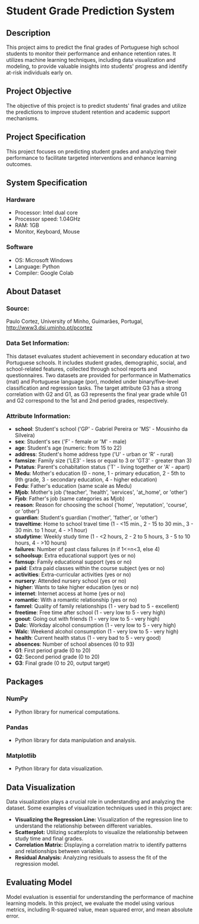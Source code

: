 # Student Grade Prediction System

## Description

This project aims to predict the final grades of Portuguese high school students to monitor their performance and enhance retention rates. It utilizes machine learning techniques, including data visualization and modeling, to provide valuable insights into students' progress and identify at-risk individuals early on.

## Project Objective

The objective of this project is to predict students' final grades and utilize the predictions to improve student retention and academic support mechanisms.

## Project Specification

This project focuses on predicting student grades and analyzing their performance to facilitate targeted interventions and enhance learning outcomes.

## System Specification

### Hardware
- Processor: Intel dual core
- Processor speed: 1.04GHz
- RAM: 1GB
- Monitor, Keyboard, Mouse

### Software
- OS: Microsoft Windows
- Language: Python
- Compiler: Google Colab

## About Dataset

### Source:
Paulo Cortez, University of Minho, Guimarães, Portugal, http://www3.dsi.uminho.pt/pcortez

### Data Set Information:
This dataset evaluates student achievement in secondary education at two Portuguese schools. It includes student grades, demographic, social, and school-related features, collected through school reports and questionnaires. Two datasets are provided for performance in Mathematics (mat) and Portuguese language (por), modeled under binary/five-level classification and regression tasks. The target attribute G3 has a strong correlation with G2 and G1, as G3 represents the final year grade while G1 and G2 correspond to the 1st and 2nd period grades, respectively.

### Attribute Information:
- **school**: Student's school ('GP' - Gabriel Pereira or 'MS' - Mousinho da Silveira)
- **sex**: Student's sex ('F' - female or 'M' - male)
- **age**: Student's age (numeric: from 15 to 22)
- **address**: Student's home address type ('U' - urban or 'R' - rural)
- **famsize**: Family size ('LE3' - less or equal to 3 or 'GT3' - greater than 3)
- **Pstatus**: Parent's cohabitation status ('T' - living together or 'A' - apart)
- **Medu**: Mother's education (0 - none, 1 - primary education, 2 - 5th to 9th grade, 3 - secondary education, 4 - higher education)
- **Fedu**: Father's education (same scale as Medu)
- **Mjob**: Mother's job ('teacher', 'health', 'services', 'at_home', or 'other')
- **Fjob**: Father's job (same categories as Mjob)
- **reason**: Reason for choosing the school ('home', 'reputation', 'course', or 'other')
- **guardian**: Student's guardian ('mother', 'father', or 'other')
- **traveltime**: Home to school travel time (1 - <15 min., 2 - 15 to 30 min., 3 - 30 min. to 1 hour, 4 - >1 hour)
- **studytime**: Weekly study time (1 - <2 hours, 2 - 2 to 5 hours, 3 - 5 to 10 hours, 4 - >10 hours)
- **failures**: Number of past class failures (n if 1<=n<3, else 4)
- **schoolsup**: Extra educational support (yes or no)
- **famsup**: Family educational support (yes or no)
- **paid**: Extra paid classes within the course subject (yes or no)
- **activities**: Extra-curricular activities (yes or no)
- **nursery**: Attended nursery school (yes or no)
- **higher**: Wants to take higher education (yes or no)
- **internet**: Internet access at home (yes or no)
- **romantic**: With a romantic relationship (yes or no)
- **famrel**: Quality of family relationships (1 - very bad to 5 - excellent)
- **freetime**: Free time after school (1 - very low to 5 - very high)
- **goout**: Going out with friends (1 - very low to 5 - very high)
- **Dalc**: Workday alcohol consumption (1 - very low to 5 - very high)
- **Walc**: Weekend alcohol consumption (1 - very low to 5 - very high)
- **health**: Current health status (1 - very bad to 5 - very good)
- **absences**: Number of school absences (0 to 93)
- **G1**: First period grade (0 to 20)
- **G2**: Second period grade (0 to 20)
- **G3**: Final grade (0 to 20, output target)



## Packages

### NumPy
- Python library for numerical computations.

### Pandas
- Python library for data manipulation and analysis.

### Matplotlib
- Python library for data visualization.

## Data Visualization

Data visualization plays a crucial role in understanding and analyzing the dataset. Some examples of visualization techniques used in this project are:

- **Visualizing the Regression Line:** Visualization of the regression line to understand the relationship between different variables.
- **Scatterplot:** Utilizing scatterplots to visualize the relationship between study time and final grades.
- **Correlation Matrix:** Displaying a correlation matrix to identify patterns and relationships between variables.
- **Residual Analysis:** Analyzing residuals to assess the fit of the regression model.

## Evaluating Model

Model evaluation is essential for understanding the performance of machine learning models. In this project, we evaluate the model using various metrics, including R-squared value, mean squared error, and mean absolute error.

